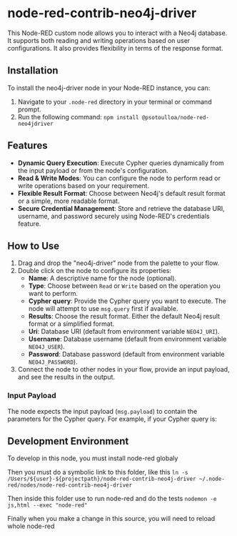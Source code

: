 # node-red-contrib-neo4j-driver

This Node-RED custom node allows you to interact with a Neo4j database. It supports both reading and writing operations based on user configurations. It also provides flexibility in terms of the response format.

## Installation

To install the neo4j-driver node in your Node-RED instance, you can:

1. Navigate to your `.node-red` directory in your terminal or command prompt.
2. Run the following command:
  ```npm install @psotoulloa/node-red-neo4jdriver```


## Features

- **Dynamic Query Execution**: Execute Cypher queries dynamically from the input payload or from the node's configuration.
- **Read & Write Modes**: You can configure the node to perform read or write operations based on your requirement.
- **Flexible Result Format**: Choose between Neo4j's default result format or a simple, more readable format.
- **Secure Credential Management**: Store and retrieve the database URI, username, and password securely using Node-RED's credentials feature.

## How to Use

1. Drag and drop the "neo4j-driver" node from the palette to your flow.
2. Double click on the node to configure its properties:
   - **Name**: A descriptive name for the node (optional).
   - **Type**: Choose between `Read` or `Write` based on the operation you want to perform.
   - **Cypher query**: Provide the Cypher query you want to execute. The node will attempt to use `msg.query` first if available.
   - **Results**: Choose the result format. Either the default Neo4j result format or a simplified format.
   - **Uri**: Database URI (default from environment variable `NEO4J_URI`).
   - **Username**: Database username (default from environment variable `NEO4J_USER`).
   - **Password**: Database password (default from environment variable `NEO4J_PASSWORD`).
3. Connect the node to other nodes in your flow, provide an input payload, and see the results in the output.

### Input Payload

The node expects the input payload (`msg.payload`) to contain the parameters for the Cypher query. For example, if your Cypher query is:


## Development Environment
To develop in this node, you must install node-red globaly 

Then you must do a symbolic link to this folder, like this
```ln -s /Users/${user}-${projectpath}/node-red-contrib-neo4j-driver ~/.node-red/nodes/node-red-contrib-neo4j-driver```

Then inside this folder use to run node-red and do the tests
```nodemon -e js,html --exec "node-red"```

Finally when you make a change in this source, you will need to reload whole node-red


